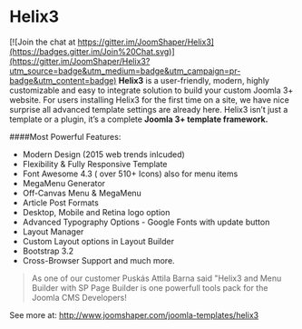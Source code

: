 # Helix3

[![Join the chat at https://gitter.im/JoomShaper/Helix3](https://badges.gitter.im/Join%20Chat.svg)](https://gitter.im/JoomShaper/Helix3?utm_source=badge&utm_medium=badge&utm_campaign=pr-badge&utm_content=badge)
**Helix3** is a user-friendly, modern, highly customizable and easy to integrate solution to build your custom Joomla 3+ website. For users installing Helix3 for the first time on a site, we have nice surprise all advanced template settings are already here. Helix3 isn’t just a template or a plugin, it’s a complete **Joomla 3+ template framework.**

####Most Powerful Features:
- Modern Design  (2015 web trends inlcuded)
- Flexibility & Fully Responsive Template
- Font Awesome 4.3 ( over 510+ Icons) also for menu items
- MegaMenu Generator
- Off-Canvas Menu & MegaMenu
- Article Post Formats
- Desktop,  Mobile and Retina logo option
- Advanced Typography Options - Google Fonts with update button
- Layout Manager
- Custom Layout options in Layout Builder
- Bootstrap 3.2
- Cross-Browser Support
and much more.

>As one of our customer Puskás Attila Barna said "Helix3 and Menu Builder with SP Page Builder is one powerfull tools pack for the Joomla CMS Developers!

See more at: http://www.joomshaper.com/joomla-templates/helix3
